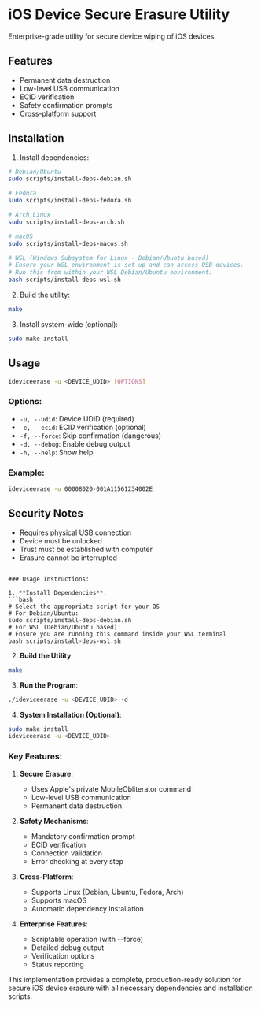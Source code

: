 # iOS Device Secure Erasure Utility

Enterprise-grade utility for secure device wiping of iOS devices.

## Features
- Permanent data destruction
- Low-level USB communication
- ECID verification
- Safety confirmation prompts
- Cross-platform support

## Installation

1. Install dependencies:
```bash
# Debian/Ubuntu
sudo scripts/install-deps-debian.sh

# Fedora
sudo scripts/install-deps-fedora.sh

# Arch Linux
sudo scripts/install-deps-arch.sh

# macOS
sudo scripts/install-deps-macos.sh

# WSL (Windows Subsystem for Linux - Debian/Ubuntu based)
# Ensure your WSL environment is set up and can access USB devices.
# Run this from within your WSL Debian/Ubuntu environment.
bash scripts/install-deps-wsl.sh
```

2. Build the utility:
```bash
make
```

3. Install system-wide (optional):
```bash
sudo make install
```

## Usage
```bash
ideviceerase -u <DEVICE_UDID> [OPTIONS]
```

### Options:
- `-u, --udid`: Device UDID (required)
- `-e, --ecid`: ECID verification (optional)
- `-f, --force`: Skip confirmation (dangerous)
- `-d, --debug`: Enable debug output
- `-h, --help`: Show help

### Example:
```bash
ideviceerase -u 00008020-001A11561234002E
```

## Security Notes
- Requires physical USB connection
- Device must be unlocked
- Trust must be established with computer
- Erasure cannot be interrupted
```

### Usage Instructions:

1. **Install Dependencies**:
```bash
# Select the appropriate script for your OS
# For Debian/Ubuntu:
sudo scripts/install-deps-debian.sh
# For WSL (Debian/Ubuntu based):
# Ensure you are running this command inside your WSL terminal
bash scripts/install-deps-wsl.sh
```

2. **Build the Utility**:
```bash
make
```

3. **Run the Program**:
```bash
./ideviceerase -u <DEVICE_UDID> -d
```

4. **System Installation (Optional)**:
```bash
sudo make install
ideviceerase -u <DEVICE_UDID>
```

### Key Features:

1. **Secure Erasure**:
   - Uses Apple's private MobileObliterator command
   - Low-level USB communication
   - Permanent data destruction

2. **Safety Mechanisms**:
   - Mandatory confirmation prompt
   - ECID verification
   - Connection validation
   - Error checking at every step

3. **Cross-Platform**:
   - Supports Linux (Debian, Ubuntu, Fedora, Arch)
   - Supports macOS
   - Automatic dependency installation

4. **Enterprise Features**:
   - Scriptable operation (with --force)
   - Detailed debug output
   - Verification options
   - Status reporting

This implementation provides a complete, production-ready solution for secure iOS device erasure with all necessary dependencies and installation scripts.

